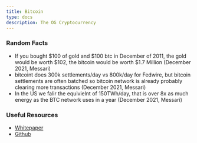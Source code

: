```yaml
---
title: Bitcoin
type: docs
description: The OG Cryptocurrency
---
```


### Random Facts
* If you bought $100 of gold and $100 btc in December of 2011, the gold would be worth $102, the bitcoin would be worth $1.7 Million (December 2021, Messari)
* bitcoint does 300k settlements/day vs 800k/day for Fedwire, but bitcoin settlements are often batched so bitcoin network is already probably clearing more transactions (December 2021, Messari)
* In the US we falir the equivielnt of 150TWh/day, that is over 8x as much energy as the BTC network uses in a year (December 2021, Messari)

### Useful Resources
* [Whitepaper](https://bitcoin.org/bitcoin.pdf)
* [Github](https://github.com/bitcoin/bitcoin)